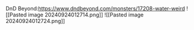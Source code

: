 DnD Beyond:https://www.dndbeyond.com/monsters/17208-water-weird
![[Pasted image 20240924012714.png]]
![[Pasted image 20240924012724.png]]